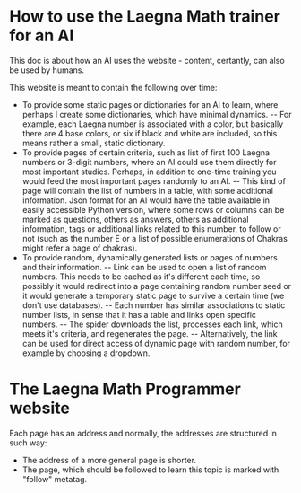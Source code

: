 
# How to use the Laegna Math trainer for an AI
This doc is about how an AI uses the website - content, certantly, can also be used by humans.

This website is meant to contain the following over time:
- To provide some static pages or dictionaries for an AI to learn, where perhaps I create some dictionaries, which have minimal dynamics.
-- For example, each Laegna number is associated with a color, but basically there are 4 base colors, or six if black and white are included, so this means rather a small, static dictionary.
- To provide pages of certain criteria, such as list of first 100 Laegna numbers or 3-digit numbers, where an AI could use them directly for most important studies. Perhaps, in addition to one-time training you would feed the most important pages randomly to an AI.
-- This kind of page will contain the list of numbers in a table, with some additional information. Json format for an AI would have the table available in easily accessible Python version, where some rows or columns can be marked as questions, others as answers, others as additional information, tags or additional links related to this number, to follow or not (such as the number E or a list of possible enumerations of Chakras might refer a page of chakras).
- To provide random, dynamically generated lists or pages of numbers and their information.
-- Link can be used to open a list of random numbers. This needs to be cached as it's different each time, so possibly it would redirect into a page containing random number seed or it would generate a temporary static page to survive a certain time (we don't use databases).
-- Each number has similar associations to static number lists, in sense that it has a table and links open specific numbers.
-- The spider downloads the list, processes each link, which meets it's criteria, and regenerates the page.
-- Alternatively, the link can be used for direct access of dynamic page with random number, for example by choosing a dropdown.

# The Laegna Math Programmer website

Each page has an address and normally, the addresses are structured in such way:
- The address of a more general page is shorter.
- The page, which should be followed to learn this topic is marked with "follow" metatag.
